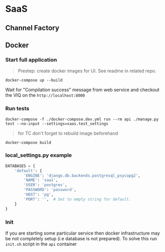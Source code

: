 # SaaS
## Channel Factory


## Docker
### Start full application
> Prestep: create docker images for UI. See readme in related repo.
```shell
docker-compose up --build
```
Wait for "Compilation success" message from web service and checkout the VIQ on the `http://localhost:8000` 

### Run tests
```shell
docker-compose -f ./docker-compose.dev.yml run --rm api ./manage.py test --no-input --settings=saas.test_settings
```
> for TC don't forget to rebuild image beforehand
```shell
docker-compose build
```

### local_settings.py example
```python
DATABASES = {
    'default': {
        'ENGINE': 'django.db.backends.postgresql_psycopg2',
        'NAME': 'saas',
        'USER': 'postgres',
        'PASSWORD': 'password',
        'HOST': 'pg',
        'PORT': '',  # Set to empty string for default.
    }
}
```

### Init
If you are starting some particular service then docker infrastructure may be not completely setup (i.e database is not prepared).
To solve this run `init.sh` script in the `api` container
